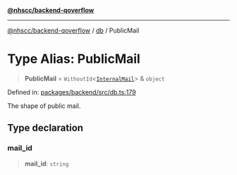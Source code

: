 [**@nhscc/backend-qoverflow**](../../README.md)

***

[@nhscc/backend-qoverflow](../../README.md) / [db](../README.md) / PublicMail

# Type Alias: PublicMail

> **PublicMail** = `WithoutId`\<[`InternalMail`](InternalMail.md)\> & `object`

Defined in: [packages/backend/src/db.ts:179](https://github.com/nhscc/qoverflow.api.hscc.bdpa.org/blob/f5ce596891ef5639d9d2800df6d35c0e862108c3/packages/backend/src/db.ts#L179)

The shape of public mail.

## Type declaration

### mail\_id

> **mail\_id**: `string`
